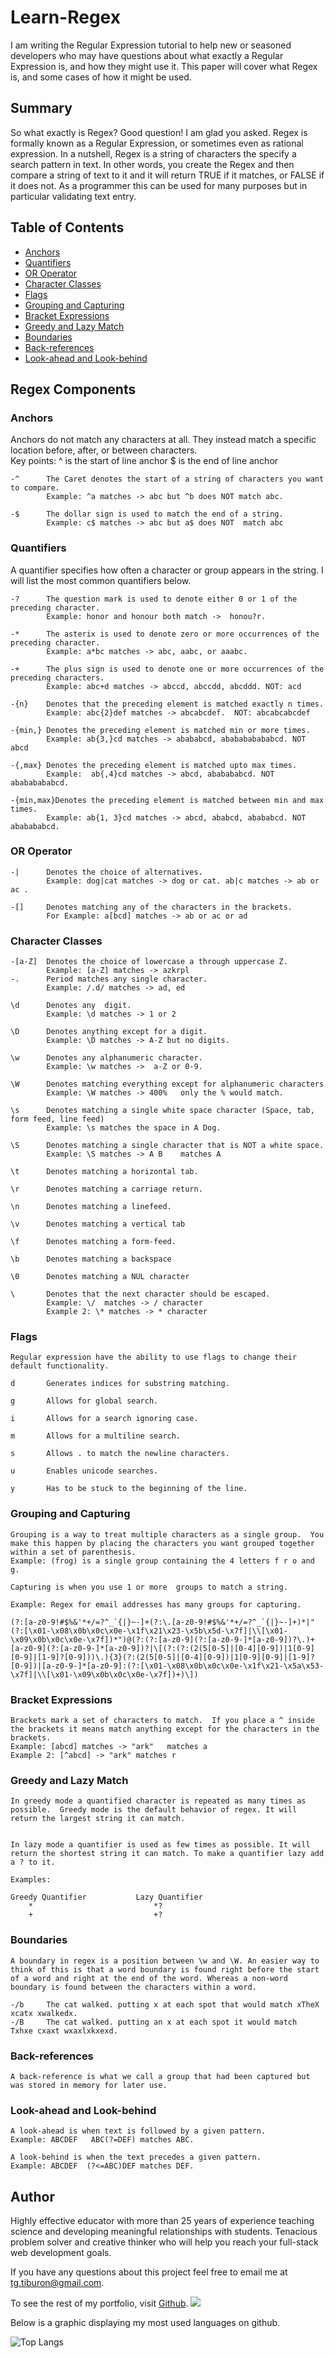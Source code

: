 # Learn-Regex

I am writing the Regular Expression tutorial to help new or seasoned developers who may have questions about what exactly a Regular Expression is, and how they might use it.  This paper will cover what Regex is, and some cases of how it might be used.

## Summary

So what exactly is Regex?  Good question!  I am glad you asked.  Regex is formally known as a Regular Expression, or sometimes even as rational expression.  In a nutshell, Regex is a string of characters the specify a search pattern in text.  In other words, you create the Regex and then compare a string of text to it and it will return TRUE if it matches, or FALSE if it does not.  As a programmer this can be used for many purposes but in particular validating text entry.

## Table of Contents

- [Anchors](#anchors)
- [Quantifiers](#quantifiers)
- [OR Operator](#or-operator)
- [Character Classes](#character-classes)
- [Flags](#flags)
- [Grouping and Capturing](#grouping-and-capturing)
- [Bracket Expressions](#bracket-expressions)
- [Greedy and Lazy Match](#greedy-and-lazy-match)
- [Boundaries](#boundaries)
- [Back-references](#back-references)
- [Look-ahead and Look-behind](#look-ahead-and-look-behind)

## Regex Components


### Anchors

Anchors do not match any characters at all.  They instead match a specific location before, after, or between characters.  
Key points:     ^ is the start of line anchor
                $ is the end of line anchor

    -^      The Caret denotes the start of a string of characters you want to compare.
            Example: ^a matches -> abc but ^b does NOT match abc.

    -$      The dollar sign is used to match the end of a string.
            Example: c$ matches -> abc but a$ does NOT  match abc

### Quantifiers

A quantifier specifies how often a character or group appears in the string.  I will list the most common quantifiers below.

    -?      The question mark is used to denote either 0 or 1 of the preceding character.
            Example: honor and honour both match ->  honou?r.

    -*      The asterix is used to denote zero or more occurrences of the preceding character.
            Example: a*bc matches -> abc, aabc, or aaabc.

    -+      The plus sign is used to denote one or more occurrences of the preceding characters.
            Example: abc+d matches -> abccd, abccdd, abcddd. NOT: acd  
    
    -{n}    Denotes that the preceding element is matched exactly n times.
            Example: abc{2}def matches -> abcabcdef.  NOT: abcabcabcdef

    -{min,} Denotes the preceding element is matched min or more times.
            Example: ab{3,}cd matches -> abababcd, ababababababcd. NOT abcd

    -{,max} Denotes the preceding element is matched upto max times.
            Example:  ab{,4}cd matches -> abcd, ababababcd. NOT abababababcd.
    
    -{min,max}Denotes the preceding element is matched between min and max times.
            Example: ab{1, 3}cd matches -> abcd, ababcd, abababcd. NOT ababababcd.

    

### OR Operator

    -|      Denotes the choice of alternatives.
            Example: dog|cat matches -> dog or cat. ab|c matches -> ab or ac .

    -[]     Denotes matching any of the characters in the brackets.
            For Example: a[bcd] matches -> ab or ac or ad

### Character Classes

    -[a-Z]  Denotes the choice of lowercase a through uppercase Z.
            Example: [a-Z] matches -> azkrpl
    -.      Period matches any single character.
            Example: /.d/ matches -> ad, ed

    \d      Denotes any  digit.
            Example: \d matches -> 1 or 2
    
    \D      Denotes anything except for a digit.
            Example: \D matches -> A-Z but no digits.

    \w      Denotes any alphanumeric character.
            Example: \w matches ->  a-Z or 0-9.

    \W      Denotes matching everything except for alphanumeric characters
            Example: \W matches -> 400%   only the % would match.

    \s      Denotes matching a single white space character (Space, tab, form feed, line feed)
            Example: \s matches the space in A Dog.
    
    \S      Denotes matching a single character that is NOT a white space.
            Example: \S matches -> A B    matches A 

    \t      Denotes matching a horizontal tab.

    \r      Denotes matching a carriage return.

    \n      Denotes matching a linefeed.

    \v      Denotes matching a vertical tab

    \f      Denotes matching a form-feed.

    \b      Denotes matching a backspace

    \0      Denotes matching a NUL character

    \       Denotes that the next character should be escaped.
            Example: \/  matches -> / character
            Example 2: \* matches -> * character

### Flags

    Regular expression have the ability to use flags to change their default functionality.

    d       Generates indices for substring matching.
    
    g       Allows for global search.

    i       Allows for a search ignoring case.

    m       Allows for a multiline search.

    s       Allows . to match the newline characters.

    u       Enables unicode searches.

    y       Has to be stuck to the beginning of the line.



### Grouping and Capturing

    Grouping is a way to treat multiple characters as a single group.  You make this happen by placing the characters you want grouped together within a set of parenthesis.
    Example: (frog) is a single group containing the 4 letters f r o and g.

    Capturing is when you use 1 or more  groups to match a string.

    Example: Regex for email addresses has many groups for capturing.
    
    (?:[a-z0-9!#$%&'*+/=?^_`{|}~-]+(?:\.[a-z0-9!#$%&'*+/=?^_`{|}~-]+)*|"(?:[\x01-\x08\x0b\x0c\x0e-\x1f\x21\x23-\x5b\x5d-\x7f]|\\[\x01-\x09\x0b\x0c\x0e-\x7f])*")@(?:(?:[a-z0-9](?:[a-z0-9-]*[a-z0-9])?\.)+[a-z0-9](?:[a-z0-9-]*[a-z0-9])?|\[(?:(?:(2(5[0-5]|[0-4][0-9])|1[0-9][0-9]|[1-9]?[0-9]))\.){3}(?:(2(5[0-5]|[0-4][0-9])|1[0-9][0-9]|[1-9]?[0-9])|[a-z0-9-]*[a-z0-9]:(?:[\x01-\x08\x0b\x0c\x0e-\x1f\x21-\x5a\x53-\x7f]|\\[\x01-\x09\x0b\x0c\x0e-\x7f])+)\])

    

### Bracket Expressions

    Brackets mark a set of characters to match.  If you place a ^ inside the brackets it means match anything except for the characters in the brackets.
    Example: [abcd] matches -> "ark"   matches a
    Example 2: [^abcd] -> "ark" matches r


### Greedy and Lazy Match
    In greedy mode a quantified character is repeated as many times as possible.  Greedy mode is the default behavior of regex. It will return the largest string it can match.


    In lazy mode a quantifier is used as few times as possible. It will return the shortest string it can match. To make a quantifier lazy add a ? to it.

    Examples:

    Greedy Quantifier           Lazy Quantifier
        *                           *?
        +                           +?

### Boundaries

    A boundary in regex is a position between \w and \W. An easier way to think of this is that a word boundary is found right before the start of a word and right at the end of the word. Whereas a non-word boundary is found between the characters within a word.

    -/b     The cat walked. putting x at each spot that would match xTheX xcatx xwalkedx.
    -/B     The cat walked. putting an x at each spot it would match  Txhxe cxaxt wxaxlxkxexd.


### Back-references

    A back-reference is what we call a group that had been captured but was stored in memory for later use.

### Look-ahead and Look-behind

    A look-ahead is when text is followed by a given pattern.
    Example: ABCDEF   ABC(?=DEF) matches ABC.
    
    A look-behind is when the text precedes a given pattern.
    Example: ABCDEF  (?<=ABC)DEF matches DEF.

## Author

 Highly effective educator with more than 25 years of experience teaching science and developing meaningful relationships with students. Tenacious problem solver and creative thinker who will help you reach your full-stack web development goals.

If you have any questions about this project feel free to email me at <tg.tiburon@gmail.com>.  

To see the rest of my portfolio, visit [Github](https://github.com/tgtiburon).
![](./images/GitHub-Mark-32px.png)

Below is a graphic displaying my most used languages on github.        

![Top Langs](https://github-readme-stats.vercel.app/api/top-langs/?username=tgtiburon)
